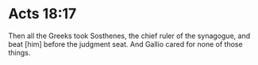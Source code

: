 # Acts 18:17

Then all the Greeks took Sosthenes, the chief ruler of the synagogue, and beat [him] before the judgment seat. And Gallio cared for none of those things.